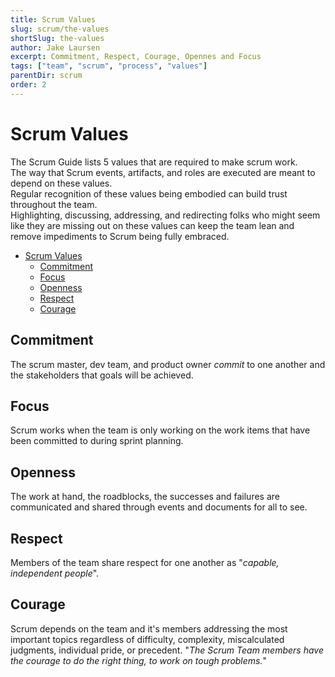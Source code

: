```yaml
---
title: Scrum Values
slug: scrum/the-values
shortSlug: the-values
author: Jake Laursen
excerpt: Commitment, Respect, Courage, Opennes and Focus
tags: ["team", "scrum", "process", "values"]
parentDir: scrum
order: 2
---
```


# Scrum Values

The Scrum Guide lists 5 values that are required to make scrum work.  
The way that Scrum events, artifacts, and roles are executed are meant to depend on these values.  
Regular recognition of these values being embodied can build trust throughout the team.  
Highlighting, discussing, addressing, and redirecting folks who might seem like they are missing out on these values can keep the team lean and remove impediments to Scrum being fully embraced.

- [Scrum Values](#scrum-values)
  - [Commitment](#commitment)
  - [Focus](#focus)
  - [Openness](#openness)
  - [Respect](#respect)
  - [Courage](#courage)

## Commitment

The scrum master, dev team, and product owner _commit_ to one another and the stakeholders that goals will be achieved.

## Focus

Scrum works when the team is only working on the work items that have been committed to during sprint planning.

## Openness

The work at hand, the roadblocks, the successes and failures are communicated and shared through events and documents for all to see.

## Respect

Members of the team share respect for one another as "_capable, independent people_".

## Courage

Scrum depends on the team and it's members addressing the most important topics regardless of difficulty, complexity, miscalculated judgments, individual pride, or precedent. "_The Scrum Team members have the courage to do the right thing, to work on tough problems._"
